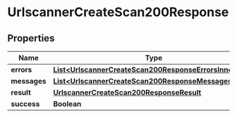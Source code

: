 

# UrlscannerCreateScan200Response


## Properties

| Name | Type | Description | Notes |
|------------ | ------------- | ------------- | -------------|
|**errors** | [**List&lt;UrlscannerCreateScan200ResponseErrorsInner&gt;**](UrlscannerCreateScan200ResponseErrorsInner.md) |  |  |
|**messages** | [**List&lt;UrlscannerCreateScan200ResponseMessagesInner&gt;**](UrlscannerCreateScan200ResponseMessagesInner.md) |  |  |
|**result** | [**UrlscannerCreateScan200ResponseResult**](UrlscannerCreateScan200ResponseResult.md) |  |  |
|**success** | **Boolean** |  |  |



